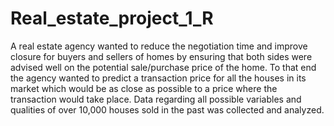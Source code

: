 # Real_estate_project_1_R
A real estate agency wanted to reduce the negotiation time and improve closure for buyers  and sellers of homes by ensuring that both sides were advised well on the potential sale/purchase price of  the home. To that end the agency wanted to predict a transaction price for all the houses in its market  which would be as close as possible to a price where the transaction would take place. Data regarding all  possible variables and qualities of over 10,000 houses sold in the past was collected and analyzed.
